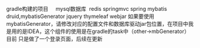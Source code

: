 gradle构建的项目     mysql数据库  redis
springmvc spring mybatis druid,mybatisGenerator jquery  thymeleaf  webjar
如果要使用mybatisGenerator，请修改对应的配置文件和数据库驱动jar包位置，在项目中我是用的是IDEA，这个组件的使用是在gradle的task中（other->mbGenerator）
 
目前 只是做了一个登录页面，后续在更新
